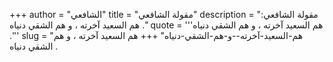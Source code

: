 +++
author = "الشافعي"
title = "مقولة الشافعي"
description = "مقولة الشافعي: هم السعيد آخرته ، و هم الشقي دنياه ."
quote = '''هم السعيد آخرته ، و هم الشقي دنياه .'''
slug = "هم-السعيد-آخرته--و-هم-الشقي-دنياه"
+++
هم السعيد آخرته ، و هم الشقي دنياه .
